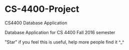 # CS-4400-Project
CS4400 Database Application

Database Application for CS 4400
Fall 2016 semester

"Star" if you feel this is useful, help more people find it ^_^
